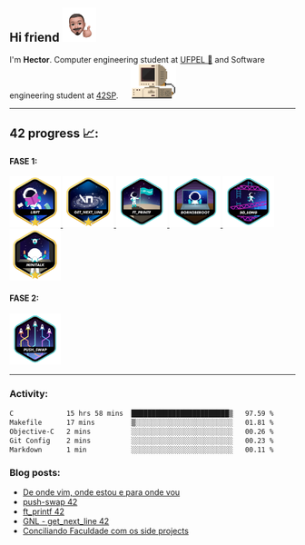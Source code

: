 

Hi friend <img src="./src/IMG-5048.PNG" height="60" width="60">
---

<p> I'm <b>Hector</b>. Computer engineering student at <a href="https://portal.ufpel.edu.br/" target="_blank">UFPEL 🏫</a> 
    and Software engineering student at <a href="https://www.42sp.org.br/" target="_blank">42SP</a>. &emsp; <a href="https://hector.dev.br/" target="_blank"><img src="./src/retrocomputer0.5.gif" alt="retro computer" height="60" width="80"></a><br>
</p>

---
## 42 progress 📈:  

#### FASE 1:
<a href="https://github.com/devhector/42_libft">
<img src="./src/badges/libftm.png" height="90" width="90">
</a>
    
<a href="https://github.com/devhector/42_GNL">
<img src="./src/badges/get_next_linem.png" height="90" width="90">
</a>
    
<a href="https://github.com/devhector/42_printf">
<img src="./src/badges/ft_printfe.png" height="90" width="90">   
</a>

<a href="https://github.com/devhector">
<img src="./src/badges/born2beroote.png" height="90" width="90">   
</a>

<a href="https://github.com/devhector/42_so_long">
<img src="./src/badges/so_longe.png" height="90" width="90">   
</a>

<a href="https://github.com/devhector">
<img src="./src/badges/minitalkm.png" height="90" width="90">   
</a>

#### FASE 2:
<a href="https://github.com/devhector">
<img src="./src/badges/push_swape.png" height="90" width="90">   
</a>

 
---
### Activity: 

<!--START_SECTION:waka-->

```text
C             15 hrs 58 mins  ████████████████████████▒   97.59 %
Makefile      17 mins         ▒░░░░░░░░░░░░░░░░░░░░░░░░   01.81 %
Objective-C   2 mins          ░░░░░░░░░░░░░░░░░░░░░░░░░   00.26 %
Git Config    2 mins          ░░░░░░░░░░░░░░░░░░░░░░░░░   00.23 %
Markdown      1 min           ░░░░░░░░░░░░░░░░░░░░░░░░░   00.11 %
```

<!--END_SECTION:waka-->


### Blog posts:
<!-- BLOG-POST-LIST:START -->
- [De onde vim, onde estou e para onde vou](https://hector.dev.br/2022/06/21/De-onde-vim-onde-estou-e-para-onde-vou/)
- [push-swap 42](https://hector.dev.br/2022/04/22/push-swap-42/)
- [ft_printf 42](https://hector.dev.br/2021/09/15/ft-printf/)
- [GNL - get_next_line 42](https://hector.dev.br/2021/08/27/GNL-get-next-line-42/)
- [Conciliando Faculdade com os side projects](https://hector.dev.br/2021/05/03/Conciliando-Faculdade-com-os-side-projects/)
<!-- BLOG-POST-LIST:END -->



<!-- ![sts](https://badge42.herokuapp.com/api/stats/hectfern?privacyEmail=true&darkmode=true&cursus=42cursus) | ![sts](https://github-readme-stats.vercel.app/api/wakatime?username=devhector&layout=compact&theme=dracula)
 :---: | :---: | -->
 
<!-- | ![sts](https://github-readme-stats.vercel.app/api/wakatime?username=devhector&layout=compact&theme=dracula) |
| :----: |

![maneirinhos](https://visitor-badge.glitch.me/badge?page_id=github.com/devhector&left_color=yellow&right_color=yellow) -->
<!--
**hectorhu17/hectorhu17** is a ✨ _special_ ✨ repository because its `README.md` (this file) appears on your GitHub profile.

Here are some ideas to get you started:

- 🔭 I’m currently working on ...
- 🌱 I’m currently learning ...
- 👯 I’m looking to collaborate on ...
- 🤔 I’m looking for help with ...
- 💬 Ask me about ...
- 📫 How to reach me: ...
- 😄 Pronouns: ...
- ⚡ Fun fact: ...
-->
